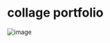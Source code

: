 # collage portfolio
![image](https://github.com/Milanaks03/web_projects/assets/124601847/ff7711ae-5dd1-46f3-91ae-bafb7aeed3d0)
